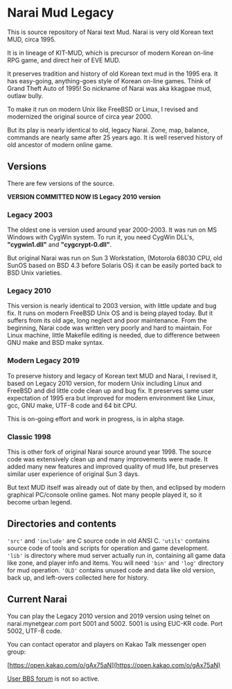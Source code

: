 Narai Mud Legacy
======================

This is source repository of Narai text Mud.
Narai is very old Korean text MUD, circa 1995.

It is in lineage of KIT-MUD, which is precursor of
modern Korean on-line RPG game, and direct heir of EVE MUD.

It preserves tradition and history of old Korean text mud in the 1995 era.
It has easy-going, anything-goes style of Korean on-line games.
Think of Grand Theft Auto of 1995!
So nickname of Narai was aka kkagpae mud, outlaw bully.

To make it run on modern Unix like FreeBSD or Linux,
I revised and modernized the original source of circa year 2000.

But its play is nearly identical to old, legacy Narai.
Zone, map, balance, commands are nearly same after 25 years ago.
It is well reserved history of old ancestor of modern online game.

## Versions

There are few versions of the source.

**VERSION COMMITTED NOW IS Legacy 2010 version**

### Legacy 2003

The oldest one is version used around year 2000-2003.
It was run on MS Windows with CygWin system.
To run it, you need CygWin DLL's,
**"cygwin1.dll"** and **"cygcrypt-0.dll"**.

But original Narai was run on Sun 3 Workstation,
(Motorola 68030 CPU, old SunOS based on BSD 4.3 before Solaris OS)
it can be easily ported back to BSD Unix varieties.

### Legacy 2010

This version is nearly identical to 2003 version,
with little update and bug fix.
It runs on modern FreeBSD Unix OS and is being played today.
But it suffers from its old age, long neglect and poor maintenance.
From the beginning, Narai code was written very poorly and hard to maintain. 
For Linux machine, little Makefile editing is needed,
due to difference between GNU make and BSD make syntax.

### Modern Legacy 2019

To preserve history and legacy of Korean text MUD and Narai,
I revised it, based on Legacy 2010 version, for modern Unix
including Linux and FreeBSD and did little code clean up and bug fix.
It preserves same user expectation of 1995 era
but improved for modern environment like Linux, gcc, GNU make,
UTF-8 code and 64 bit CPU.

This is on-going effort and work in progress, is in alpha stage.

### Classic 1998

This is other fork of original Narai source around year 1998.
The source code was extensively clean up and many improvements were made.
It added many new features and improved quality of mud life,
but preserves similar user experience of original Sun 3 days.

But text MUD itself was already out of date by then,
and eclipsed by modern graphical PC/console online games.
Not many people played it, so it become urban legend.

## Directories and contents

`'src'` and `'include'` are C source code in old ANSI C.
`'utils'` contains source code of tools and scripts
for operation and game development.
`'lib'` is directory where mud server actually run in, 
containing all game data like zone, and player info and items.
You will need `'bin'` and `'log'` directory for mud operation.
`'OLD'` contains unused code and data like old version,
back up, and left-overs collected here for history. 
 
## Current Narai

You can play the Legacy 2010 version and 2019 version
using telnet on narai.mynetgear.com port 5001 and 5002.
5001 is using EUC-KR code. Port 5002, UTF-8 code.

You can contact operator and players on Kakao Talk messenger open group:

[https://open.kakao.com/o/gAx75aN](https://open.kakao.com/o/gAx75aN)

[User BBS forum](http://narai.forumkorean.com) is not so active.

